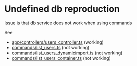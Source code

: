# Undefined db reproduction

Issue is that db service does not work when using commands

See

- [app/controllers/users_controller.ts](https://github.com/maximelebastard/reproduce-empty-db/blob/main/app/controllers/users_controller.ts) (working)
- [commands/list_users.ts](https://github.com/maximelebastard/reproduce-empty-db/blob/main/commands/list_users.ts) (not working)
- [commands/list_users_dynamicimport.ts](https://github.com/maximelebastard/reproduce-empty-db/blob/main/commands/list_users_dynamicimport.ts) (not working)
- [commands/list_users_container.ts](https://github.com/maximelebastard/reproduce-empty-db/blob/main/commands/list_users_container.ts) (not working)
